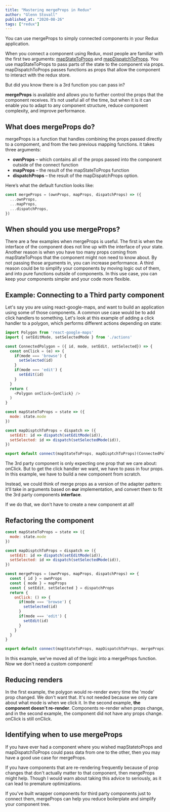 ```yaml
---
title: "Mastering mergeProps in Redux"
author: "Glenn Stovall"
published_at: "2020-08-26"
tags: ["redux"]
---
```


You can use mergeProps to simply connected components in your Redux application.

When you connect a component using Redux, most people are familiar with the first two arguments: [mapStateToProps](https://react-redux.js.org/using-react-redux/connect-mapstate) and [mapDispatchToProps](https://react-redux.js.org/using-react-redux/connect-mapstate). You use mapStateToProps to pass parts of the state to the component via props. mapDispatchToProps passes functions as props that allow the component to interact with the redux store.

But did you know there is a 3rd function you can pass in? 

**mergeProps** is available and allows you to further control the props that the component receives. It’s not useful all of the time, but when it is it can enable you to adapt to any component structure, reduce component complexity, and improve performance. 

## What does mergeProps do?

mergeProps is a function that handles combining the props passed directly to a compoment, and from the two previous mapping functions. it takes three arguments:

- **ownProps** – which contains all of the props passed into the component outside of the connect function
- **mapProps** – the result of the mapStateToProps function
- **dispatchProps** – the result of the mapDispatchProps option.

Here’s what the default function looks like:

```js
const mergeProps = (ownProps, mapProps, dispatchProps) => ({
  ...ownProps,
  ...mapProps,
  ...dispatchProps,
})
```

## When should you use mergeProps? 

There are a few examples when mergeProps is useful. The first is when the interface of the component does not line up with the interface of your state. Another reason is when you have too many props coming from mapStateToProps that the component might non need to know about. By not passing those arguments in, you can increase performance. A third reason could be to simplify your components by moving logic out of them, and into pure functions outside of components. In this use case, you can keep your components simpler and your code more flexible. 

## Example: Connecting to a Third party component

Let's say you are using react-google-maps, and want to build an application using some of those components. A common use case would be to add click handlers to something. Let's look at this example of adding a click handler to a polygon, which performs different actions depending on state: 

```js
import Polygon from 'react-google-maps'
import { setEditMode, setSelectedMode } from './actions'

const ConnectedPolygon = ({ id, mode, setEdit, setSelected}) => {
  const onClick = (e) => {
    if(mode === 'browse') {
      setSelected(id)
    }    
    if(mode === 'edit') {
      setEdit(id)
    }
  }
  return (
    <Polygon onClick={onClick} />
  )
}

const mapStateToProps = state => ({
  mode: state.mode
})

const mapDisptchToProps = dispatch => ({
  setEdit: id => dispatch(setEditMode(id)),
  setSelected: id => dispatch(setSelectedMode(id)),
})

export default connect(mapStateToProps, mapDisptchToProps)(ConnectedPolygon)
```

The 3rd party component is only expecting one prop that we care about: onClick. But to get the click handler we want, we have to pass in four props. In this example, we have to build a new component from scratch.  

Instead, we could think of merge props as a version of the adapter pattern: it'll take in arguments based on __our__ implementation, and convert them to fit the 3rd party components __interface__.

If we do that, we don't have to create a new component at all! 

## Refactoring the component

```js
const mapStateToProps = state => ({
  mode: state.mode
})

const mapDisptchToProps = dispatch => ({
  setEdit: id => dispatch(setEditMode(id)),
  setSelected: id => dispatch(setSelectedMode(id)),
})

const mergeProps = (ownProps, mapProps, dispatchProps) => {
  const { id } = ownProps
  const { mode } = mapProps
  const { setEdit, setSelected } = dispatchProps
  return {
    onClick: () => {
      if(mode === 'browse') {
        setSelected(id)
      }    
      if(mode === 'edit') {
        setEdit(id)
      }
    }
  }
}

export default connect(mapStateToProps, mapDispatchToProps, mergeProps)(Polygon)
```

In this example, we've moved all of the logic into a mergeProps function. Now we don't need a custom component! 

## Reducing renders

In the first example, the polygon would re-render every time the 'mode' prop changed. We don't want that. It's not needed because we only care about what mode is when we click it. In the second example, **the component doesn't re-render**. Components re-render when props change, and in the second example, the component did not have any props change. onClick is still onClick. 

## Identifying when to use mergeProps

If you have ever had a component where you wished mapStatetoProps and mapDispatchToProps could pass data from one to the other, then you may have a good use case for mergeProps. 

If you have components that are re-rendering frequently because of prop changes that don't actually matter to that component, then mergeProps might help. Though I would warn about taking this advice to seriously, as it can lead to premature optimizations.

If you've built wrapper components for third party components just to connect them, mergeProps can help you reduce boilerplate and simplify your component tree. 